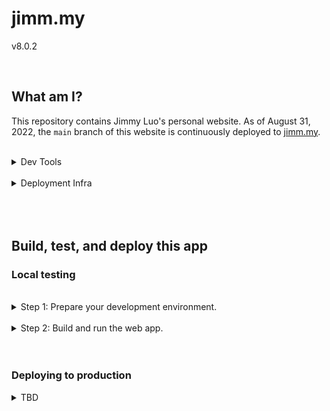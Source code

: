 # jimm.my

v8.0.2

<br/>

## What am I?

This repository contains Jimmy Luo's personal website. As of August 31, 2022, the `main` branch of this website is continuously deployed to [jimm.my](https://jimm.my/).

<br/>

<details><summary>Dev Tools</summary>

This is a web app with a server built on [Express](https://expressjs.com/) [Node.js](https://nodejs.org/en/) and a presentation layer built on [Embedded Javascript templating](https://ejs.co/) and the [Materialize] UX framework. The source is written in [TypeScript](https://typescriptlang.org/).

| Key          | Value                                                                                                                                             |
| ------------ | ------------------------------------------------------------------------------------------------------------------------------------------------- |
| Platform     | Windows 11                                                                                                                                        |
| Architecture | amd64                                                                                                                                             |
| IDE          | [Visual Studio Code](https://code.visualstudio.com/)                                                                                              |
| Dependencies | See `package.json` |

</details>

<br/>

<details><summary>Deployment Infra</summary>

The source contained in this repository's `main` branch is continuously built and deployed to an [Azure Web App](https://azure.microsoft.com/en-us/services/app-service/web/) instance using [GitHub Actions](https://docs.microsoft.com/en-us/azure/app-service/deploy-github-actions?tabs=applevel).

| Key                    | Value                                                                                                          |
| ---------------------- | -------------------------------------------------------------------------------------------------------------- |
| Cloud Service Provider | Microsft Azure                                                                                                 |
| Cloud App              | [Azure Web App](https://azure.microsoft.com/en-us/services/app-service/web/) |
| CI/CD Connector        | [GitHub Actions](https://docs.microsoft.com/en-us/azure/app-service/deploy-github-actions?tabs=applevel)      |

</details>

<br/>
<br/>
<br/>

## Build, test, and deploy this app

### Local testing

<br/>

<details><summary>Step 1: Prepare your development environment.</summary>

1. If you don't already have Node.js, [install Node.js](https://nodejs.dev/en/learn/how-to-install-nodejs).

2. Save this Git repository on your local machine.

3. Open a terminal at the root of the repository.

4. Run the following command to install all the required Node.js packages (specified in your project root directory by package.json:

        ```powershell
        npm ci
        ```

You now have:

- ... all the necessary project files downloaded to your local directory.
- ... all the necessary dependencies installed to locally build and deploy (test) this web app.

</details>

<br/>

<details><summary>Step 2: Build and run the web app.</summary>

You can now run this web app's `dev` script, which prepares a local build of the web app, deploys it on your local host machine, and opens a browser to the local host so you can preview the app. It also continuously rebuilds when any changes are detected.

        ```powershell
        npm run dev
        ```

</details>

<br/>
<br/>

### Deploying to production

<details><summary>TBD</summary>

<br/>

Placeholder for deployment instructions once on a stable minor build with continuously deplying commits.

</details>
